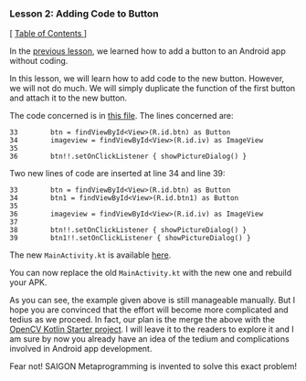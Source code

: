 ### Lesson 2: Adding Code to Button

\[ [ Table of Contents ](https://github.com/udexon/MetaProgrammingDummies/blob/master/_SAIGON/0_Table_of_Contents.md) \]

In the [previous lesson](https://github.com/udexon/MetaProgrammingDummies/blob/master/_SAIGON/README.md), we learned how to add a button to an Android app without coding.

In this lesson, we will learn how to add code to the new button. However, we will not do much. We will simply duplicate the function of the first button and attach it to the new button.

The code concerned is in [this file](https://github.com/udexon/MetaProgrammingDummies/blob/master/app/src/main/java/com/example/parsaniahardik/kotlinselectimagegallery/MainActivity.kt). The lines concerned are:

```
33        btn = findViewById<View>(R.id.btn) as Button
34        imageview = findViewById<View>(R.id.iv) as ImageView
35
36        btn!!.setOnClickListener { showPictureDialog() }
```

Two new lines of code are inserted at line 34 and line 39:

```
33        btn = findViewById<View>(R.id.btn) as Button
34        btn1 = findViewById<View>(R.id.btn1) as Button
35
36        imageview = findViewById<View>(R.id.iv) as ImageView
37
38        btn!!.setOnClickListener { showPictureDialog() }
39        btn1!!.setOnClickListener { showPictureDialog() }
```

The new `MainActivity.kt` is available [here](https://github.com/udexon/MetaProgrammingDummies/blob/master/_SAIGON/MainActivity.kt).

You can now replace the old `MainActivity.kt` with the new one and rebuild your APK.

As you can see, the example given above is still manageable manually. But I hope you are convinced that the effort will become more complicated and tedius as we proceed. In fact, our plan is the merge the above with the [OpenCV Kotlin Starter project](https://github.com/ramonrabello/OpenCV-Kotlin-Starter). I will leave it to the readers to explore it and I am sure by now you already have an idea of the tedium and complications involved in Android app development.

Fear not! SAIGON Metaprogramming is invented to solve this exact problem!
